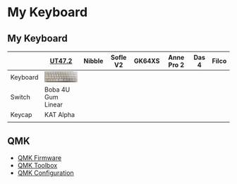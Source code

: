 # My Keyboard

## My Keyboard

|          | [UT47.2](https://github.com/ai03-2725/UT47.2) | Nibble | Sofle V2 | GK64XS | Anne Pro 2 | Das 4 | Filco |
| -------- | --------------------------------------------- | ------ | -------- | ------ | ---------- | ----- | ----- |
| Keyboard | <img src="./keyboard/ut472.jpg" width="80">   |        |          |        |            |       |       |
| Switch   | Boba 4U Gum Linear                            |        |          |        |            |       |       |
| Keycap   | KAT Alpha                                     |        |          |        |            |       |       |
|          |                                               |        |          |        |            |       |       |

## QMK

- [QMK Firmware](https://github.com/qmk/qmk_firmware)
- [QMK Toolbox](https://github.com/qmk/qmk_toolbox)
- [QMK Configuration](https://github.com/qmk/qmk_configurator)
